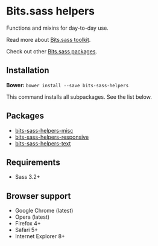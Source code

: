 # Bits.sass helpers

Functions and mixins for day-to-day use.

Read more about [Bits.sass toolkit](https://github.com/bits-sass/bits.sass).

Check out other [Bits.sass packages](https://github.com/bits-sass).

## Installation

__Bower:__ `bower install --save bits-sass-helpers`

This command installs all subpackages. See the list below.

## Packages

* [bits-sass-helpers-misc](https://github.com/bits-sass/helpers-misc)
* [bits-sass-helpers-responsive](https://github.com/bits-sass/helpers-responsive)
* [bits-sass-helpers-text](https://github.com/bits-sass/helpers-text)

## Requirements

* Sass 3.2+

## Browser support

* Google Chrome (latest)
* Opera (latest)
* Firefox 4+
* Safari 5+
* Internet Explorer 8+
